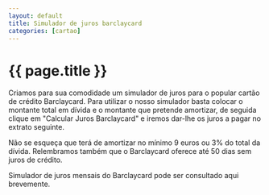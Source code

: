 ```yaml
---
layout: default
title: Simulador de juros barclaycard
categories: [cartao]
---
```


# {{ page.title }}

Criamos para sua comodidade um simulador de juros para o popular cartão de crédito Barclaycard. Para utilizar o nosso simulador basta colocar o montante total em dívida e o montante que pretende amortizar, de seguida clique em "Calcular Juros Barclaycard" e iremos dar-lhe os juros a pagar no extrato seguinte.

Não se esqueça que terá de amortizar no mínimo 9 euros ou 3% do total da dívida. Relembramos também que o Barclaycard oferece até 50 dias sem juros de crédito.

Simulador de juros mensais do Barclaycard pode ser consultado aqui brevemente.
